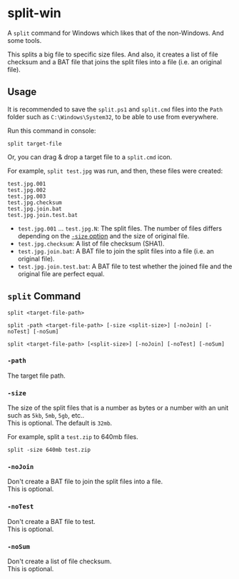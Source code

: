# split-win

A `split` command for Windows which likes that of the non-Windows. And some tools.

This splits a big file to specific size files. And also, it creates a list of file checksum and a BAT file that joins the split files into a file (i.e. an original file).

## Usage

It is recommended to save the `split.ps1` and `split.cmd` files into the `Path` folder such as `C:\Windows\System32`, to be able to use from everywhere.

Run this command in console:

```console
split target-file
```

Or, you can drag & drop a target file to a `split.cmd` icon.

For example, `split test.jpg` was run, and then, these files were created:

```
test.jpg.001
test.jpg.002
test.jpg.003
test.jpg.checksum
test.jpg.join.bat
test.jpg.join.test.bat
```

- `test.jpg.001` ... `test.jpg.N`: The split files. The number of files differs depending on the [`-size` option](#-size) and the size of original file.
- `test.jpg.checksum`: A list of file checksum (SHA1).
- `test.jpg.join.bat`: A BAT file to join the split files into a file (i.e. an original file).
- `test.jpg.join.test.bat`: A BAT file to test whether the joined file and the original file are perfect equal.

## `split` Command

```console
split <target-file-path>
```

```console
split -path <target-file-path> [-size <split-size>] [-noJoin] [-noTest] [-noSum]
```

```console
split <target-file-path> [<split-size>] [-noJoin] [-noTest] [-noSum]
```

### `-path`

The target file path.

### `-size`

The size of the split files that is a number as bytes or a number with an unit such as `5kb`, `5mb`, `5gb`, etc..  
This is optional. The default is `32mb`.

For example, split a `test.zip` to 640mb files.

```console
split -size 640mb test.zip
```

### `-noJoin`

Don't create a BAT file to join the split files into a file.  
This is optional.

### `-noTest`

Don't create a BAT file to test.  
This is optional.

### `-noSum`

Don't create a list of file checksum.  
This is optional.
